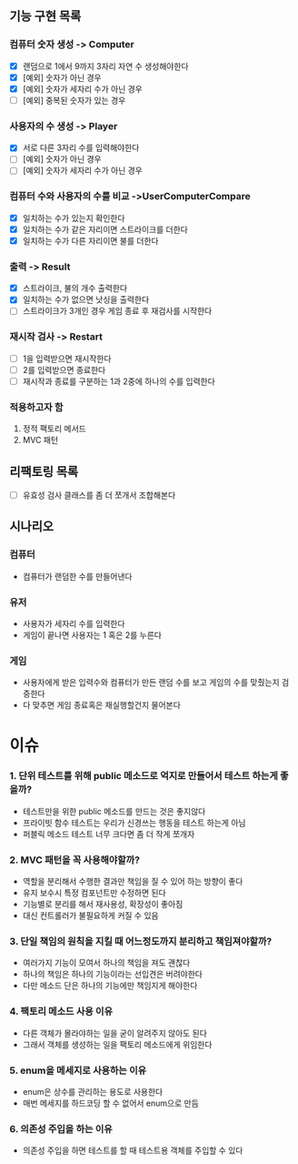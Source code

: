 ## 기능 구현 목록

### 컴퓨터 숫자 생성 ->  Computer

- [x] 랜덤으로 1에서 9까지 3자리 자연 수 생성해야한다
- [x] [예외] 숫자가 아닌 경우
- [x] [예외] 숫자가 세자리 수가 아닌 경우
- [ ] [예외] 중복된 숫자가 있는 경우

### 사용자의 수 생성 -> Player

- [x] 서로 다른 3자리 수를 입력해야한다
- [ ] [예외] 숫자가 아닌 경우
- [ ] [예외] 숫자가 세자리 수가 아닌 경우

### 컴퓨터 수와 사용자의 수를 비교 ->UserComputerCompare

- [x] 일치하는 수가 있는지 확인한다
- [x] 일치하는 수가 같은 자리이면 스트라이크를 더한다
- [x] 일치하는 수가 다른 자리이면 불를 더한다

### 출력 ->  Result

- [x] 스트라이크, 불의 개수 출력한다
- [x] 일치하는 수가 없으면 낫싱을 출력한다
- [ ] 스트라이크가 3개인 경우 게임 종료 후 재검사를 시작한다

### 재시작 검사 -> Restart

- [ ] 1을 입력받으면 재시작한다
- [ ] 2를 입력받으면 종료한다
- [ ] 재시작과 종료를 구분하는 1과 2중에 하나의 수를 입력한다

### 적용하고자 함

1. 정적 팩토리 메서드
2. MVC 패턴

## 리팩토링 목록

- [ ] 유효성 검사 클래스를 좀 더 쪼개서 조합해본다

## 시나리오

### 컴퓨터

- 컴퓨터가 랜덤한 수를 만들어낸다

### 유저

- 사용자가 세자리 수를 입력한다
- 게임이 끝나면 사용자는 1 혹은 2를 누른다

### 게임

- 사용자에게 받은 입력수와 컴퓨터가 만든 랜덤 수를 보고 게임의 수를 맞췄는지 검증한다
- 다 맞추면 게임 종료혹은 재실행할건지 물어본다

# 이슈

### 1. 단위 테스트를 위해 public 메소드로 억지로 만들어서 테스트 하는게 좋을까?

- 테스트만을 위한 public 메소드를 만드는 것은 좋지않다
- 프라이빗 함수 테스트는 우리가 신경쓰는 행동을 테스트 하는게 아님
- 퍼블릭 메소드 테스트 너무 크다면 좀 더 작게 쪼개자

### 2. MVC 패턴을 꼭 사용해야할까?

- 역할을 분리해서 수행한 결과만 책임을 질 수 있어 하는 방향이 좋다
- 유지 보수시 특정 컴포넌트만 수정하면 된다
- 기능별로 분리를 해서 재사용성, 확장성이 좋아짐
- 대신 컨트롤러가 불필요하게 커질 수 있음

### 3. 단일 책임의 원칙을 지킬 때 어느정도까지 분리하고 책임져야할까?

- 여러가지 기능이 모여서 하나의 책임을 져도 괜찮다
- 하나의 책임은 하나의 기능이라는 선입견은 버려야한다
- 다만 메소드 단은 하나의 기능에만 책임지게 해야한다

### 4. 팩토리 메소드 사용 이유

- 다른 객체가 몰라야하는 일을 굳이 알려주지 않아도 된다
- 그래서 객체를 생성하는 일을 팩토리 메소드에게 위임한다

### 5. enum을 메세지로 사용하는 이유

- enum은 상수를 관리하는 용도로 사용한다
- 매번 메세지를 하드코딩 할 수 없어서 enum으로 만듬

### 6. 의존성 주입을 하는 이유

- 의존성 주입을 하면 테스트를 할 때 테스트용 객체를 주입할 수 있다